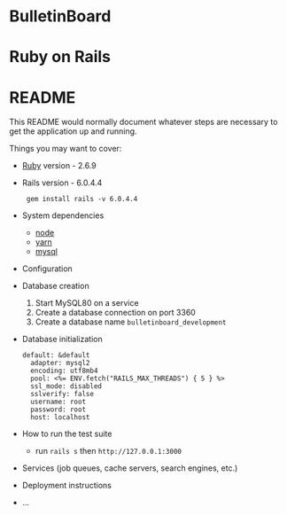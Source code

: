 # BulletinBoard
Ruby on Rails
=======
# README

This README would normally document whatever steps are necessary to get the
application up and running.

Things you may want to cover:

* [Ruby](https://rubyinstaller.org/downloads/archives/) version - 2.6.9
 
* Rails version - 6.0.4.4

  ``` gem install rails -v 6.0.4.4```


* System dependencies
  * [node](https://nodejs.org/en/download/)
  * [yarn](https://classic.yarnpkg.com/en/docs/install#windows-stable)
  * [mysql](https://dev.mysql.com/downloads/installer/)
  
* Configuration

* Database creation
  1. Start MySQL80 on a service
  1.  Create a database connection on port 3360
  1.  Create a database name `bulletinboard_development`

* Database initialization

  ```
  default: &default
    adapter: mysql2
    encoding: utf8mb4
    pool: <%= ENV.fetch("RAILS_MAX_THREADS") { 5 } %>
    ssl_mode: disabled
    sslverify: false
    username: root
    password: root
    host: localhost
    ```

* How to run the test suite

    * run ```rails s``` then  ```http://127.0.0.1:3000```

* Services (job queues, cache servers, search engines, etc.)

* Deployment instructions

* ...
